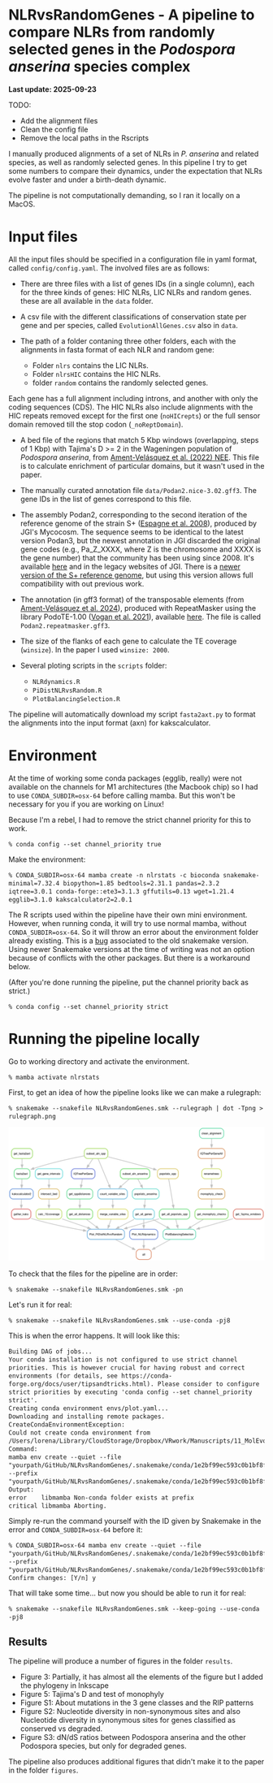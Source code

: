 # NLRvsRandomGenes - A pipeline to compare NLRs from randomly selected genes in the *Podospora anserina* species complex

**Last update: 2025-09-23**

TODO:

- Add the alignment files
- Clean the config file
- Remove the local paths in the Rscripts

I manually produced alignments of a set of NLRs in *P. anserina* and related species, as well as randomly selected genes. In this pipeline I try to get some numbers to compare their dynamics, under the expectation that NLRs evolve faster and under a birth-death dynamic.

The pipeline is not computationally demanding, so I ran it locally on a MacOS.

# Input files

All the input files should be specified in a configuration file in yaml format, called `config/config.yaml`. The involved files are as follows:

- There are three files with a list of genes IDs (in a single column), each for the three kinds of genes: HIC NLRs, LIC NLRs and random genes. these are all available in the `data` folder.

- A csv file with the different classifications of conservation state per gene and per species, called `EvolutionAllGenes.csv` also in `data`.

- The path of a folder contaning three other folders, each with the alignments in fasta format of each NLR and random gene: 
	- Folder `nlrs` contains the LIC NLRs.
	- Folder `nlrsHIC` contains the HIC NLRs.
	- folder `random` contains the randomly selected genes.

Each gene has a full alignment including introns, and another with only the coding sequences (CDS). The HIC NLRs also include alignments with the HIC repeats removed except for the first one (`noHICrepts`) or the full sensor domain removed till the stop codon (`_noReptDomain`).

- A bed file of the regions that match 5 Kbp windows (overlapping, steps of 1 Kbp) with Tajima's D >= 2 in the Wageningen population of *Podospora anserina*, from [Ament-Velásquez et al. (2022) NEE](https://doi.org/10.1038/s41559-022-01734-x). This file is to calculate enrichment of particular domains, but it wasn't used in the paper.

- The manually curated annotation file `data/Podan2.nice-3.02.gff3`. The gene IDs in the list of genes correspond to this file.

- The assembly Podan2, corresponding to the second iteration of the reference genome of the strain S+ ([Espagne et al. 2008](https://genomebiology.biomedcentral.com/articles/10.1186/gb-2008-9-5-r77)), produced by JGI's Mycocosm. The sequence seems to be identical to the latest version Podan3, but the newest annotation in JGI discarded the original gene codes (e.g., Pa_Z_XXXX, where Z is the chromosome and XXXX is the gene number) that the community has been using since 2008. It's available [here](https://github.com/johannessonlab/HetVPaper/blob/master/SNPpop/data/Podan2/Podan2_AssemblyScaffoldsmt.fa) and in the legacy websites of JGI. There is a [newer version of the S+ reference genome](https://doi.org/10.1186/s12864-022-09085-4), but using this version allows full compatibility with out previous work.

- The annotation (in gff3 format) of the transposable elements (from [Ament-Velásquez et al. 2024](https://doi.org/10.1093/gbe/evae034)), produced with RepeatMasker using the library PodoTE-1.00 ([Vogan et al. 2021](https://genome.cshlp.org/content/31/5/789)), available [here](https://datadryad.org/dataset/doi:10.5061/dryad.1vhhmgr0j). The file is called `Podan2.repeatmasker.gff3`.

- The size of the flanks of each gene to calculate the TE coverage (`winsize`). In the paper I used `winsize: 2000`.

- Several ploting scripts in the `scripts` folder: 
	* `NLRdynamics.R`
	* `PiDistNLRvsRandom.R`
	* `PlotBalancingSelection.R`


The pipeline will automatically download my script `fasta2axt.py` to format the alignments into the input format (axn) for kakscalculator.

# Environment

At the time of working some conda packages (egglib, really) were not available on the channels for M1 architectures (the Macbook chip) so I had to use `CONDA_SUBDIR=osx-64` before calling mamba. But this won't be necessary for you if you are working on Linux!

Because I'm a rebel, I had to remove the strict channel priority for this to work.

	% conda config --set channel_priority true

Make the environment:

	% CONDA_SUBDIR=osx-64 mamba create -n nlrstats -c bioconda snakemake-minimal=7.32.4 biopython=1.85 bedtools=2.31.1 pandas=2.3.2 iqtree=3.0.1 conda-forge::ete3=3.1.3 gffutils=0.13 wget=1.21.4 egglib=3.1.0 kakscalculator2=2.0.1

The R scripts used within the pipeline have their own mini environment. However, when running conda, it will try to use normal mamba, without `CONDA_SUBDIR=osx-64`. So it will throw an error about the environment folder already existing. This is a [bug](https://github.com/mamba-org/mamba/issues/2736) associated to the old snakemake version. Using newer Snakemake versions at the time of writing was not an option because of conflicts with the other packages. But there is a workaround below.

(After you're done running the pipeline, put the channel priority back as strict.)

	% conda config --set channel_priority strict


# Running the pipeline locally

Go to working directory and activate the environment.

    % mamba activate nlrstats

First, to get an idea of how the pipeline looks like we can make a rulegraph:

	% snakemake --snakefile NLRvsRandomGenes.smk --rulegraph | dot -Tpng > rulegraph.png

![rulegraph](rulegraph.png "rulegraph")

To check that the files for the pipeline are in order:

	% snakemake --snakefile NLRvsRandomGenes.smk -pn

Let's run it for real:

	% snakemake --snakefile NLRvsRandomGenes.smk --use-conda -pj8

This is when the error happens. It will look like this:

	Building DAG of jobs...
	Your conda installation is not configured to use strict channel priorities. This is however crucial for having robust and correct environments (for details, see https://conda-forge.org/docs/user/tipsandtricks.html). Please consider to configure strict priorities by executing 'conda config --set channel_priority strict'.
	Creating conda environment envs/plot.yaml...
	Downloading and installing remote packages.
	CreateCondaEnvironmentException:
	Could not create conda environment from /Users/lorena/Library/CloudStorage/Dropbox/VRwork/Manuscripts/11_MolEvoINWDs/GitHub/NLRvsRandomGenes/envs/plot.yaml:
	Command:
	mamba env create --quiet --file "yourpath/GitHub/NLRvsRandomGenes/.snakemake/conda/1e2bf99ec593c0b1bf8fe0b9f3de0692_.yaml" --prefix "yourpath/GitHub/NLRvsRandomGenes/.snakemake/conda/1e2bf99ec593c0b1bf8fe0b9f3de0692_"
	Output:
	error    libmamba Non-conda folder exists at prefix
	critical libmamba Aborting.

Simply re-run the command yourself with the ID given by Snakemake in the error and `CONDA_SUBDIR=osx-64` before it:

	% CONDA_SUBDIR=osx-64 mamba env create --quiet --file "yourpath/GitHub/NLRvsRandomGenes/.snakemake/conda/1e2bf99ec593c0b1bf8fe0b9f3de0692_.yaml" --prefix "yourpath/GitHub/NLRvsRandomGenes/.snakemake/conda/1e2bf99ec593c0b1bf8fe0b9f3de0692_"
	Confirm changes: [Y/n] y

That will take some time... but now you should be able to run it for real:

	% snakemake --snakefile NLRvsRandomGenes.smk --keep-going --use-conda -pj8


## Results

The pipeline will produce a number of figures in the folder `results`.

- Figure 3: Partially, it has almost all the elements of the figure but I added the phylogeny in Inkscape
- Figure 5: Tajima's D and test of monophyly
- Figure S1: About mutations in the 3 gene classes and the RIP patterns
- Figure S2: Nucleotide diversity in non-synonymous sites and also Nucleotide diversity in synonymous sites for genes classified as conserved vs degraded.
- Figure S3: dN/dS ratios between Podospora anserina and the other Podospora species, but only for degraded genes.

The pipeline also produces additional figures that didn't make it to the paper in the folder `figures`.

